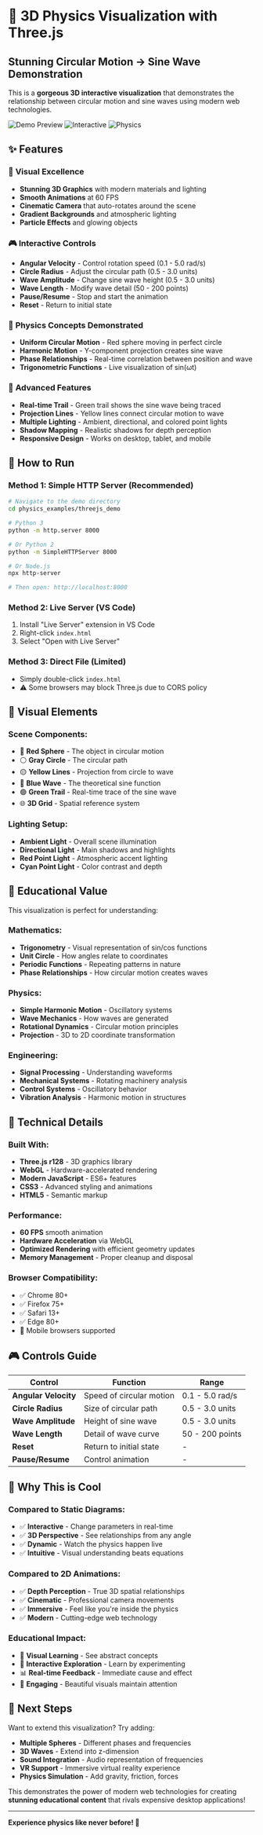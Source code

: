 # 🌟 3D Physics Visualization with Three.js

## Stunning Circular Motion → Sine Wave Demonstration

This is a **gorgeous 3D interactive visualization** that demonstrates the relationship between circular motion and sine waves using modern web technologies.

![Demo Preview](https://img.shields.io/badge/Three.js-3D%20Graphics-blue?style=for-the-badge&logo=three.js)
![Interactive](https://img.shields.io/badge/Interactive-Real%20Time-green?style=for-the-badge)
![Physics](https://img.shields.io/badge/Physics-Accurate-red?style=for-the-badge)

## ✨ Features

### 🎨 **Visual Excellence**

- **Stunning 3D Graphics** with modern materials and lighting
- **Smooth Animations** at 60 FPS
- **Cinematic Camera** that auto-rotates around the scene
- **Gradient Backgrounds** and atmospheric lighting
- **Particle Effects** and glowing objects

### 🎮 **Interactive Controls**

- **Angular Velocity** - Control rotation speed (0.1 - 5.0 rad/s)
- **Circle Radius** - Adjust the circular path (0.5 - 3.0 units)
- **Wave Amplitude** - Change sine wave height (0.5 - 3.0 units)
- **Wave Length** - Modify wave detail (50 - 200 points)
- **Pause/Resume** - Stop and start the animation
- **Reset** - Return to initial state

### 🔬 **Physics Concepts Demonstrated**

- **Uniform Circular Motion** - Red sphere moving in perfect circle
- **Harmonic Motion** - Y-component projection creates sine wave
- **Phase Relationships** - Real-time correlation between position and wave
- **Trigonometric Functions** - Live visualization of sin(ωt)

### 🎯 **Advanced Features**

- **Real-time Trail** - Green trail shows the sine wave being traced
- **Projection Lines** - Yellow lines connect circular motion to wave
- **Multiple Lighting** - Ambient, directional, and colored point lights
- **Shadow Mapping** - Realistic shadows for depth perception
- **Responsive Design** - Works on desktop, tablet, and mobile

## 🚀 How to Run

### Method 1: Simple HTTP Server (Recommended)

```bash
# Navigate to the demo directory
cd physics_examples/threejs_demo

# Python 3
python -m http.server 8000

# Or Python 2
python -m SimpleHTTPServer 8000

# Or Node.js
npx http-server

# Then open: http://localhost:8000
```

### Method 2: Live Server (VS Code)

1. Install "Live Server" extension in VS Code
2. Right-click `index.html`
3. Select "Open with Live Server"

### Method 3: Direct File (Limited)

- Simply double-click `index.html`
- ⚠️ Some browsers may block Three.js due to CORS policy

## 🎨 Visual Elements

### **Scene Components:**

- 🔴 **Red Sphere** - The object in circular motion
- ⚪ **Gray Circle** - The circular path
- 🟡 **Yellow Lines** - Projection from circle to wave
- 🔵 **Blue Wave** - The theoretical sine function
- 🟢 **Green Trail** - Real-time trace of the sine wave
- 🌐 **3D Grid** - Spatial reference system

### **Lighting Setup:**

- **Ambient Light** - Overall scene illumination
- **Directional Light** - Main shadows and highlights
- **Red Point Light** - Atmospheric accent lighting
- **Cyan Point Light** - Color contrast and depth

## 🎯 Educational Value

This visualization is perfect for understanding:

### **Mathematics:**

- **Trigonometry** - Visual representation of sin/cos functions
- **Unit Circle** - How angles relate to coordinates
- **Periodic Functions** - Repeating patterns in nature
- **Phase Relationships** - How circular motion creates waves

### **Physics:**

- **Simple Harmonic Motion** - Oscillatory systems
- **Wave Mechanics** - How waves are generated
- **Rotational Dynamics** - Circular motion principles
- **Projection** - 3D to 2D coordinate transformation

### **Engineering:**

- **Signal Processing** - Understanding waveforms
- **Mechanical Systems** - Rotating machinery analysis
- **Control Systems** - Oscillatory behavior
- **Vibration Analysis** - Harmonic motion in structures

## 🔧 Technical Details

### **Built With:**

- **Three.js r128** - 3D graphics library
- **WebGL** - Hardware-accelerated rendering
- **Modern JavaScript** - ES6+ features
- **CSS3** - Advanced styling and animations
- **HTML5** - Semantic markup

### **Performance:**

- **60 FPS** smooth animation
- **Hardware Acceleration** via WebGL
- **Optimized Rendering** with efficient geometry updates
- **Memory Management** - Proper cleanup and disposal

### **Browser Compatibility:**

- ✅ Chrome 80+
- ✅ Firefox 75+
- ✅ Safari 13+
- ✅ Edge 80+
- 📱 Mobile browsers supported

## 🎮 Controls Guide

| Control              | Function                 | Range           |
| -------------------- | ------------------------ | --------------- |
| **Angular Velocity** | Speed of circular motion | 0.1 - 5.0 rad/s |
| **Circle Radius**    | Size of circular path    | 0.5 - 3.0 units |
| **Wave Amplitude**   | Height of sine wave      | 0.5 - 3.0 units |
| **Wave Length**      | Detail of wave curve     | 50 - 200 points |
| **Reset**            | Return to initial state  | -               |
| **Pause/Resume**     | Control animation        | -               |

## 🌟 Why This is Cool

### **Compared to Static Diagrams:**

- ✅ **Interactive** - Change parameters in real-time
- ✅ **3D Perspective** - See relationships from any angle
- ✅ **Dynamic** - Watch the physics happen live
- ✅ **Intuitive** - Visual understanding beats equations

### **Compared to 2D Animations:**

- ✅ **Depth Perception** - True 3D spatial relationships
- ✅ **Cinematic** - Professional camera movements
- ✅ **Immersive** - Feel like you're inside the physics
- ✅ **Modern** - Cutting-edge web technology

### **Educational Impact:**

- 🧠 **Visual Learning** - See abstract concepts
- 🎯 **Interactive Exploration** - Learn by experimenting
- 📊 **Real-time Feedback** - Immediate cause and effect
- 🎨 **Engaging** - Beautiful visuals maintain attention

## 🚀 Next Steps

Want to extend this visualization? Try adding:

- **Multiple Spheres** - Different phases and frequencies
- **3D Waves** - Extend into z-dimension
- **Sound Integration** - Audio representation of frequencies
- **VR Support** - Immersive virtual reality experience
- **Physics Simulation** - Add gravity, friction, forces

This demonstrates the power of modern web technologies for creating **stunning educational content** that rivals expensive desktop applications!

---

**Experience physics like never before! 🌟**
